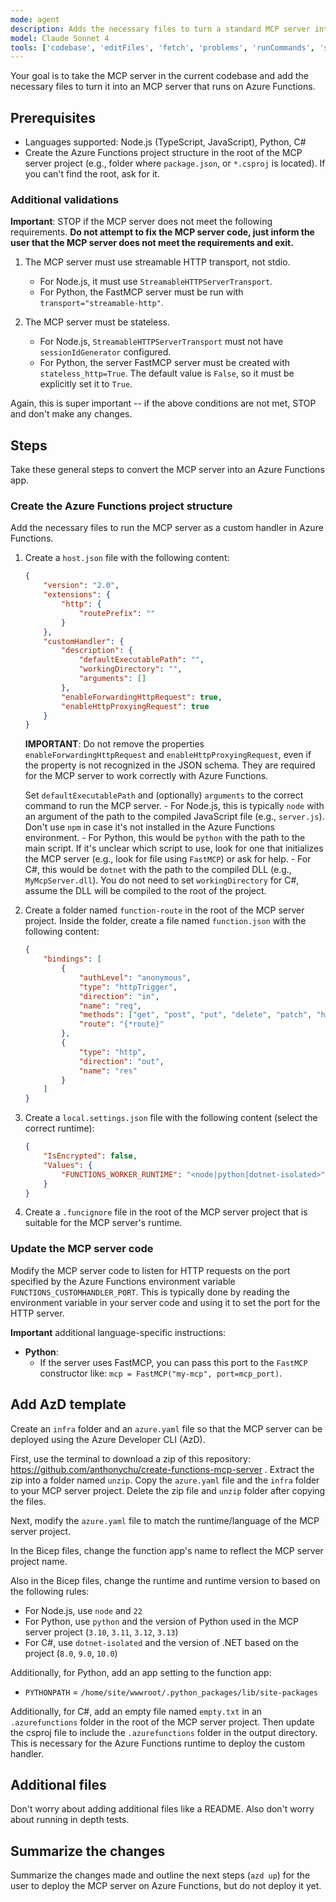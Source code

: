 ```yaml
---
mode: agent
description: Adds the necessary files to turn a standard MCP server into an MCP server that runs on Azure Functions.
model: Claude Sonnet 4
tools: ['codebase', 'editFiles', 'fetch', 'problems', 'runCommands', 'search', 'searchResults', 'terminalLastCommand', 'usages']
---
```


Your goal is to take the MCP server in the current codebase and add the necessary files to turn it into an MCP server that runs on Azure Functions.

## Prerequisites

- Languages supported: Node.js (TypeScript, JavaScript), Python, C#
- Create the Azure Functions project structure in the root of the MCP server project (e.g., folder where `package.json`, or `*.csproj` is located). If you can't find the root, ask for it.

### Additional validations

**Important**: STOP if the MCP server does not meet the following requirements. **Do not attempt to fix the MCP server code, just inform the user that the MCP server does not meet the requirements and exit.**

1. The MCP server must use streamable HTTP transport, not stdio.
    - For Node.js, it must use `StreamableHTTPServerTransport`.
    - For Python, the FastMCP server must be run with `transport="streamable-http"`.

2. The MCP server must be stateless.
    - For Node.js, `StreamableHTTPServerTransport` must not have `sessionIdGenerator` configured.
    - For Python, the server FastMCP server must be created with `stateless_http=True`. The default value is `False`, so it must be explicitly set it to `True`.
    
Again, this is super important -- if the above conditions are not met, STOP and don't make any changes.

## Steps

Take these general steps to convert the MCP server into an Azure Functions app.

### Create the Azure Functions project structure

Add the necessary files to run the MCP server as a custom handler in Azure Functions.

1. Create a `host.json` file with the following content:
    ```json
    {
        "version": "2.0",
        "extensions": {
            "http": {
                "routePrefix": ""
            }
        },
        "customHandler": {
            "description": {
                "defaultExecutablePath": "",
                "workingDirectory": "",
                "arguments": []
            },
            "enableForwardingHttpRequest": true,
            "enableHttpProxyingRequest": true
        }
    }
    ```

    **IMPORTANT**: Do not remove the properties `enableForwardingHttpRequest` and `enableHttpProxyingRequest`, even if the property is not recognized in the JSON schema. They are required for the MCP server to work correctly with Azure Functions.

    Set `defaultExecutablePath` and (optionally) `arguments` to the correct command to run the MCP server.
        - For Node.js, this is typically `node` with an argument of the path to the compiled JavaScript file (e.g., `server.js`). Don't use `npm` in case it's not installed in the Azure Functions environment.
        - For Python, this would be `python` with the path to the main script. If it's unclear which script to use, look for one that initializes the MCP server (e.g., look for file using `FastMCP`) or ask for help.
        - For C#, this would be `dotnet` with the path to the compiled DLL (e.g., `MyMcpServer.dll`). You do not need to set `workingDirectory` for C#, assume the DLL will be compiled to the root of the project.

1. Create a folder named `function-route` in the root of the MCP server project. Inside the folder, create a file named `function.json` with the following content:
    ```json
    {
        "bindings": [
            {
                "authLevel": "anonymous",
                "type": "httpTrigger",
                "direction": "in",
                "name": "req",
                "methods": ["get", "post", "put", "delete", "patch", "head", "options"],
                "route": "{*route}"
            },
            {
                "type": "http",
                "direction": "out",
                "name": "res"
            }
        ]
    }
    ```


1. Create a `local.settings.json` file with the following content (select the correct runtime):
    ```json
    {
        "IsEncrypted": false,
        "Values": {
            "FUNCTIONS_WORKER_RUNTIME": "<node|python|dotnet-isolated>",
        }
    }
    ```

1. Create a `.funcignore` file in the root of the MCP server project that is suitable for the MCP server's runtime.

### Update the MCP server code

Modify the MCP server code to listen for HTTP requests on the port specified by the Azure Functions environment variable `FUNCTIONS_CUSTOMHANDLER_PORT`. This is typically done by reading the environment variable in your server code and using it to set the port for the HTTP server.

**Important** additional language-specific instructions:
- **Python**:
    - If the server uses FastMCP, you can pass this port to the `FastMCP` constructor like: `mcp = FastMCP("my-mcp", port=mcp_port)`.

## Add AzD template

Create an `infra` folder and an `azure.yaml` file so that the MCP server can be deployed using the Azure Developer CLI (AzD).

First, use the terminal to download a zip of this repository: https://github.com/anthonychu/create-functions-mcp-server . Extract the zip into a folder named `unzip`. Copy the `azure.yaml` file and the `infra` folder to your MCP server project. Delete the zip file and `unzip` folder after copying the files.

Next, modify the `azure.yaml` file to match the runtime/language of the MCP server project.

In the Bicep files, change the function app's name to reflect the MCP server project name.

Also in the Bicep files, change the runtime and runtime version to based on the following rules:
- For Node.js, use `node` and `22`
- For Python, use `python` and the version of Python used in the MCP server project (`3.10`, `3.11`, `3.12`, `3.13`)
- For C#, use `dotnet-isolated` and the version of .NET based on the project (`8.0`, `9.0`, `10.0`)

Additionally, for Python, add an app setting to the function app:
- `PYTHONPATH` = `/home/site/wwwroot/.python_packages/lib/site-packages`

Additionally, for C#, add an empty file named `empty.txt` in an `.azurefunctions` folder in the root of the MCP server project. Then update the csproj file to include the `.azurefunctions` folder in the output directory. This is necessary for the Azure Functions runtime to deploy the custom handler.

## Additional files

Don't worry about adding additional files like a README. Also don't worry about running in depth tests.

## Summarize the changes

Summarize the changes made and outline the next steps (`azd up`) for the user to deploy the MCP server on Azure Functions, but do not deploy it yet.

